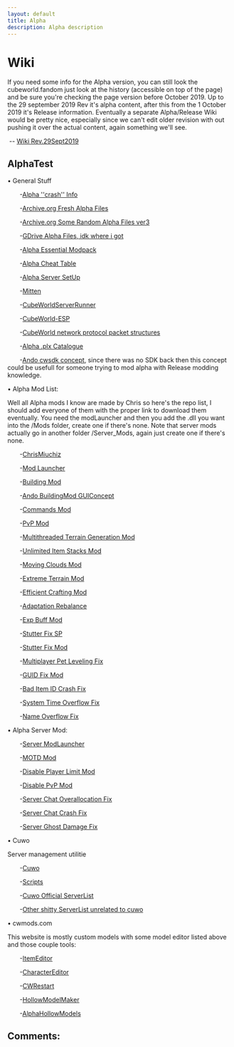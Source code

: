 ```yaml
---
layout: default
title: Alpha
description: Alpha description
---
```

# Wiki

If you need some info for the Alpha version, you can still look the cubeworld.fandom just look at the history (accessible on top of the page) and be sure you're checking the page version before October 2019. Up to the 29 september 2019 Rev it's alpha content, after this from the 1 October 2019 it's Release information. Eventually a separate Alpha/Release Wiki would be pretty nice, especially since we can't edit older revision with out pushing it over the actual content, again something we'll see.

&nbsp;--&nbsp;[Wiki Rev.29Sept2019](https://cubeworld.fandom.com/wiki/Cube_World_Wiki?oldid=12597)

## AlphaTest

&bull; General Stuff

&nbsp;&nbsp;&nbsp;&nbsp;&nbsp;&nbsp; -[Alpha ''crash'' Info](https://www.reddit.com/r/CubeWorld/comments/ishcyx/ive_got_the_original_alpha_from_the_old_picroma/g581mge/)

&nbsp;&nbsp;&nbsp;&nbsp;&nbsp;&nbsp; -[Archive.org Fresh Alpha Files](https://archive.org/details/CubeWorldAlpha)

&nbsp;&nbsp;&nbsp;&nbsp;&nbsp;&nbsp; -[Archive.org Some Random Alpha Files ver3](https://archive.org/details/CubeWorldAplha3)

&nbsp;&nbsp;&nbsp;&nbsp;&nbsp;&nbsp; -[GDrive Alpha Files, idk where i got](https://drive.google.com/file/d/0Bz9AMQY2JNRuU3BubU1HbGRLckk/view)

&nbsp;&nbsp;&nbsp;&nbsp;&nbsp;&nbsp; -[Alpha Essential Modpack](https://www.reddit.com/r/CubeWorld/comments/bjya12/cube_world_essentials_modpack/)

&nbsp;&nbsp;&nbsp;&nbsp;&nbsp;&nbsp; -[Alpha Cheat Table](https://fearlessrevolution.com/viewtopic.php?f=4&t=3799)

&nbsp;&nbsp;&nbsp;&nbsp;&nbsp;&nbsp; -[Alpha Server SetUp](https://www.youtube.com/watch?v=mItZvfgKzMo)

&nbsp;&nbsp;&nbsp;&nbsp;&nbsp;&nbsp; -[Mitten](https://github.com/ChrisMiuchiz/Mitten)

&nbsp;&nbsp;&nbsp;&nbsp;&nbsp;&nbsp; -[CubeWorldServerRunner](https://github.com/Matriz88/CubeWorldServerRunner)

&nbsp;&nbsp;&nbsp;&nbsp;&nbsp;&nbsp; -[CubeWorld-ESP](https://github.com/humanova/CubeWorld-ESP)

&nbsp;&nbsp;&nbsp;&nbsp;&nbsp;&nbsp; -[CubeWorld network protocol packet structures](https://docs.google.com/spreadsheets/d/17W6mPM9uG55JlQzTql2WjepqkKxNlhZuPKP5EeMUBdk/edit#gid=699710884)

&nbsp;&nbsp;&nbsp;&nbsp;&nbsp;&nbsp; -[Alpha .plx Catalogue](https://imgur.com/a/WQ2wpc0)

&nbsp;&nbsp;&nbsp;&nbsp;&nbsp;&nbsp; -[Ando cwsdk concept](https://github.com/Andoryuuta/cwsdk), since there was no SDK back then this concept could be usefull for someone trying to mod alpha with Release modding knowledge.

&bull; Alpha Mod List:

Well all Alpha mods I know are made by Chris so here's the repo list, I should add everyone of them with the proper link to download them eventually. You need the modLauncher and then you add the .dll you want into the /Mods folder, create one if there's none. Note that server mods actually go in another folder /Server_Mods, again just create one if there's none.

&nbsp;&nbsp;&nbsp;&nbsp;&nbsp;&nbsp; -[ChrisMiuchiz](https://github.com/ChrisMiuchiz?tab=repositories)

&nbsp;&nbsp;&nbsp;&nbsp;&nbsp;&nbsp; -[Mod Launcher](https://github.com/ChrisMiuchiz/Cube-World-Mod-Launcher/tree/legacy)

&nbsp;&nbsp;&nbsp;&nbsp;&nbsp;&nbsp; -[Building Mod](https://github.com/ChrisMiuchiz/Cube-World-Building-Mod/tree/legacy)

&nbsp;&nbsp;&nbsp;&nbsp;&nbsp;&nbsp; -[Ando BuildingMod GUIConcept](https://github.com/Andoryuuta/cw-buildmod-gui)

&nbsp;&nbsp;&nbsp;&nbsp;&nbsp;&nbsp; -[Commands Mod](https://github.com/ChrisMiuchiz/Cube-World-Commands-Mod/tree/legacy)

&nbsp;&nbsp;&nbsp;&nbsp;&nbsp;&nbsp; -[PvP Mod](https://github.com/ChrisMiuchiz/Cube-World-PvP-Mod)

&nbsp;&nbsp;&nbsp;&nbsp;&nbsp;&nbsp; -[Multithreaded Terrain Generation Mod](https://github.com/ChrisMiuchiz/Cube-World-Multithreaded-Terrain-Generation-Mod)

&nbsp;&nbsp;&nbsp;&nbsp;&nbsp;&nbsp; -[Unlimited Item Stacks Mod](https://github.com/ChrisMiuchiz/Cube-World-Unlimited-Item-Stacks-Mod)

&nbsp;&nbsp;&nbsp;&nbsp;&nbsp;&nbsp; -[Moving Clouds Mod](https://github.com/ChrisMiuchiz/Cube-World-Moving-Clouds-Mod)

&nbsp;&nbsp;&nbsp;&nbsp;&nbsp;&nbsp; -[Extreme Terrain Mod](https://github.com/ChrisMiuchiz/Cube-World-Extreme-Terrain-Mod)

&nbsp;&nbsp;&nbsp;&nbsp;&nbsp;&nbsp; -[Efficient Crafting Mod](https://github.com/ChrisMiuchiz/Cube-World-Efficient-Crafting-Mod)

&nbsp;&nbsp;&nbsp;&nbsp;&nbsp;&nbsp; -[Adaptation Rebalance](https://github.com/ChrisMiuchiz/Cube-World-Adaption-Rebalance)

&nbsp;&nbsp;&nbsp;&nbsp;&nbsp;&nbsp; -[Exp Buff Mod](https://github.com/ChrisMiuchiz/Cube-World-EXP-Buff-Mod)

&nbsp;&nbsp;&nbsp;&nbsp;&nbsp;&nbsp; -[Stutter Fix SP](https://github.com/ChrisMiuchiz/Cube-World-Stutter-Fix)

&nbsp;&nbsp;&nbsp;&nbsp;&nbsp;&nbsp; -[Stutter Fix Mod](https://github.com/ChrisMiuchiz/Cube-World-Stutter-Fix-Mod)

&nbsp;&nbsp;&nbsp;&nbsp;&nbsp;&nbsp; -[Multiplayer Pet Leveling Fix](https://github.com/ChrisMiuchiz/Cube-World-Multiplayer-Pet-Leveling-Fix)

&nbsp;&nbsp;&nbsp;&nbsp;&nbsp;&nbsp; -[GUID Fix Mod](https://github.com/ChrisMiuchiz/Cube-World-GUID-Fix-Mod)

&nbsp;&nbsp;&nbsp;&nbsp;&nbsp;&nbsp; -[Bad Item ID Crash Fix](https://github.com/ChrisMiuchiz/Cube-World-Bad-Item-ID-Crash-Fix)

&nbsp;&nbsp;&nbsp;&nbsp;&nbsp;&nbsp; -[System Time Overflow Fix](https://github.com/ChrisMiuchiz/Cube-World-System-Time-Overflow-Fix)

&nbsp;&nbsp;&nbsp;&nbsp;&nbsp;&nbsp; -[Name Overflow Fix](https://github.com/ChrisMiuchiz/Cube-World-Name-Overflow-Fix)

&bull; Alpha Server Mod:

&nbsp;&nbsp;&nbsp;&nbsp;&nbsp;&nbsp; -[Server ModLauncher](https://github.com/ChrisMiuchiz/Cube-World-Server-Mod-Launcher)

&nbsp;&nbsp;&nbsp;&nbsp;&nbsp;&nbsp; -[MOTD Mod](https://github.com/ChrisMiuchiz/Cube-World-Server-MOTD-Mod)

&nbsp;&nbsp;&nbsp;&nbsp;&nbsp;&nbsp; -[Disable Player Limit Mod](https://github.com/ChrisMiuchiz/Cube-World-Server-Disable-Player-Limit-Mod)

&nbsp;&nbsp;&nbsp;&nbsp;&nbsp;&nbsp; -[Disable PvP Mod](https://github.com/ChrisMiuchiz/Cube-World-Server-PVP-Disable-Mod)

&nbsp;&nbsp;&nbsp;&nbsp;&nbsp;&nbsp; -[Server Chat Overallocation Fix](https://github.com/ChrisMiuchiz/Cube-World-Server-Chat-Overallocation-Fix)

&nbsp;&nbsp;&nbsp;&nbsp;&nbsp;&nbsp; -[Server Chat Crash Fix](https://github.com/ChrisMiuchiz/Cube-World-Server-Chat-Crash-Fix)

&nbsp;&nbsp;&nbsp;&nbsp;&nbsp;&nbsp; -[Server Ghost Damage Fix](https://github.com/ChrisMiuchiz/Cube-World-Server-Ghost-Damage-Fix)

&bull; Cuwo

Server management utilitie

&nbsp;&nbsp;&nbsp;&nbsp;&nbsp;&nbsp; -[Cuwo](https://github.com/matpow2/cuwo)

&nbsp;&nbsp;&nbsp;&nbsp;&nbsp;&nbsp; -[Scripts](https://github.com/matpow2/cuwo-scripts)

&nbsp;&nbsp;&nbsp;&nbsp;&nbsp;&nbsp; -[Cuwo Official ServerList](http://cuwo.org/#servers)

&nbsp;&nbsp;&nbsp;&nbsp;&nbsp;&nbsp; -[Other shitty ServerList unrelated to cuwo](https://cubeworld-servers.com/)

&bull; cwmods.com

This website is mostly custom models with some model editor listed above and those couple tools:

&nbsp;&nbsp;&nbsp;&nbsp;&nbsp;&nbsp; -[ItemEditor](https://www.cwmods.com/downloads/info446-ItemEditor.html)

&nbsp;&nbsp;&nbsp;&nbsp;&nbsp;&nbsp; -[CharacterEditor](https://www.cwmods.com/downloads/info84-CubeWorldCharacterEditor.html)

&nbsp;&nbsp;&nbsp;&nbsp;&nbsp;&nbsp; -[CWRestart](https://www.cwmods.com/downloads/info124-CWSRestart-Restartyourserverautomat....html)

&nbsp;&nbsp;&nbsp;&nbsp;&nbsp;&nbsp; -[HollowModelMaker](https://www.cwmods.com/downloads/info235-Hollowmodels.Makeyourmodelshollow..html)

&nbsp;&nbsp;&nbsp;&nbsp;&nbsp;&nbsp; -[AlphaHollowModels](https://www.cwmods.com/downloads/info264-Hollowedmodels.html)

## Comments:

<script src="https://utteranc.es/client.js"
        repo="Paroyer/Comment" 
        issue-term="pathname"
        theme="github-dark"
        label="Comment"
        crossorigin="anonymous"
        async>
</script>  
